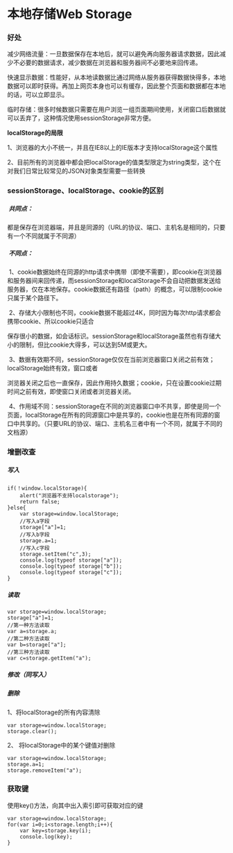 # 本地存储Web Storage

### 好处

减少网络流量：一旦数据保存在本地后，就可以避免再向服务器请求数据，因此减少不必要的数据请求，减少数据在浏览器和服务器间不必要地来回传递。

快速显示数据：性能好，从本地读数据比通过网络从服务器获得数据快得多，本地数据可以即时获得。再加上网页本身也可以有缓存，因此整个页面和数据都在本地的话，可以立即显示。

临时存储：很多时候数据只需要在用户浏览一组页面期间使用，关闭窗口后数据就可以丢弃了，这种情况使用sessionStorage非常方便。 

**localStorage的局限**

1、浏览器的大小不统一，并且在IE8以上的IE版本才支持localStorage这个属性

2、目前所有的浏览器中都会把localStorage的值类型限定为string类型，这个在对我们日常比较常见的JSON对象类型需要一些转换

### sessionStorage、localStorage、cookie的区别

#####  共同点：

都是保存在浏览器端，并且是同源的（URL的协议、端口、主机名是相同的，只要有一个不同就属于不同源）

#####  不同点：

 1、cookie数据始终在同源的http请求中携带（即使不需要），即cookie在浏览器和服务器间来回传递，而sessionStorage和localStorage不会自动把数据发送给服务器，仅在本地保存。cookie数据还有路径（path）的概念，可以限制cookie只属于某个路径下。

 2、存储大小限制也不同，cookie数据不能超过4K，同时因为每次http请求都会携带cookie、所以cookie只适合

保存很小的数据，如会话标识。sessionStorage和localStorage虽然也有存储大小的限制，但比cookie大得多，可以达到5M或更大。

 3、数据有效期不同，sessionStorage仅仅在当前浏览器窗口关闭之前有效；localStorage始终有效，窗口或者

浏览器关闭之后也一直保存，因此作用持久数据；cookie，只在设置cookie过期时间之前有效，即使窗口关闭或者浏览器关闭。

 4、作用域不同：sessionStorage在不同的浏览器窗口中不共享，即使是同一个页面，localStorage在所有的同源窗口中是共享的，cookie也是在所有同源的窗口中共享的。（只要URL的协议、端口、主机名三者中有一个不同，就属于不同的文档源） 

### 增删改查

##### 写入

```
if(！window.localStorage){
    alert("浏览器不支持localstorage");
    return false;
}else{
    var storage=window.localStorage;
    //写入a字段
    storage["a"]=1;
    //写入b字段
    storage.a=1;
    //写入c字段
    storage.setItem("c",3);
    console.log(typeof storage["a"]);
    console.log(typeof storage["b"]);
    console.log(typeof storage["c"]);
}
```

##### 读取

```
var storage=window.localStorage;
storage["a"]=1;
//第一种方法读取
var a=storage.a;
//第二种方法读取
var b=storage["a"];     
//第三种方法读取
var c=storage.getItem("a");
```

##### 修改（同写入）

##### 删除

1、将localStorage的所有内容清除

```
var storage=window.localStorage;
storage.clear();
```

2、 将localStorage中的某个键值对删除

```
var storage=window.localStorage;
storage.a=1;
storage.removeItem("a");
```

### 获取键

使用key()方法，向其中出入索引即可获取对应的键

```
var storage=window.localStorage;     
for(var i=0;i<storage.length;i++){
    var key=storage.key(i);
    console.log(key);
}
```



 



​    